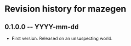 # Revision history for mazegen

## 0.1.0.0 -- YYYY-mm-dd

* First version. Released on an unsuspecting world.

